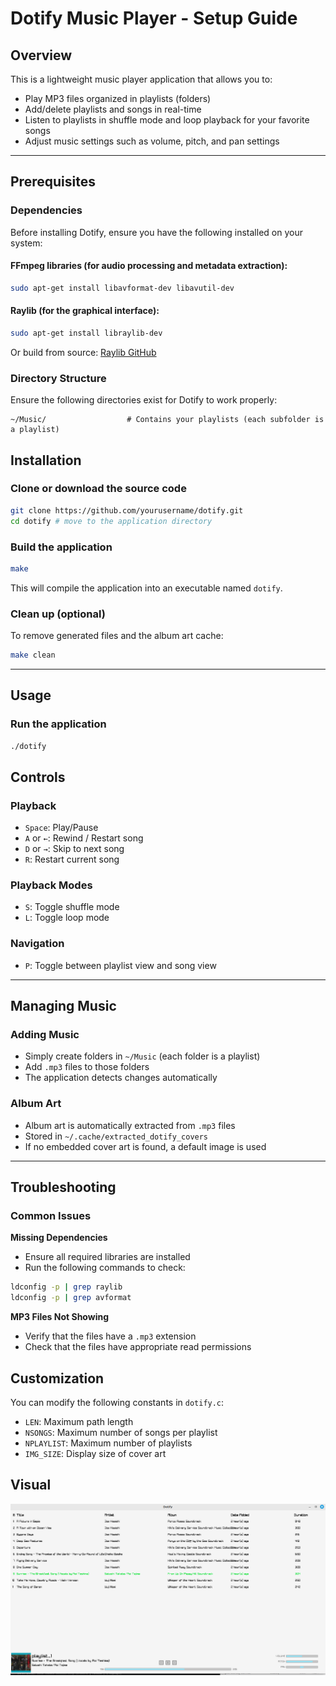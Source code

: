 # Dotify Music Player - Setup Guide

## Overview

This is a lightweight music player application that allows you to:

- Play MP3 files organized in playlists (folders)
- Add/delete playlists and songs in real-time
- Listen to playlists in shuffle mode and loop playback for your favorite songs
- Adjust music settings such as volume, pitch, and pan settings

---

## Prerequisites

### Dependencies

Before installing Dotify, ensure you have the following installed on your system:

#### FFmpeg libraries (for audio processing and metadata extraction):

```bash
sudo apt-get install libavformat-dev libavutil-dev
```

#### Raylib (for the graphical interface):

```bash
sudo apt-get install libraylib-dev
```

Or build from source: [Raylib GitHub](https://github.com/raysan5/raylib)

### Directory Structure

Ensure the following directories exist for Dotify to work properly:

```
~/Music/                  # Contains your playlists (each subfolder is a playlist)
```

## Installation

### Clone or download the source code

```bash
git clone https://github.com/yourusername/dotify.git
cd dotify # move to the application directory
```

### Build the application

```bash
make
```

This will compile the application into an executable named `dotify`.

### Clean up (optional)

To remove generated files and the album art cache:

```bash
make clean
```

---

## Usage

### Run the application

```bash
./dotify
```

## Controls

### Playback

- `Space`: Play/Pause
- `A` or `←`: Rewind / Restart song
- `D` or `→`: Skip to next song
- `R`: Restart current song

### Playback Modes

- `S`: Toggle shuffle mode
- `L`: Toggle loop mode

### Navigation

- `P`: Toggle between playlist view and song view

---

## Managing Music

### Adding Music

- Simply create folders in `~/Music` (each folder is a playlist)
- Add `.mp3` files to those folders
- The application detects changes automatically

### Album Art

- Album art is automatically extracted from `.mp3` files
- Stored in `~/.cache/extracted_dotify_covers`
- If no embedded cover art is found, a default image is used

---

## Troubleshooting

### Common Issues

**Missing Dependencies**

- Ensure all required libraries are installed
- Run the following commands to check:

```bash
ldconfig -p | grep raylib
ldconfig -p | grep avformat
```

**MP3 Files Not Showing**

- Verify that the files have a `.mp3` extension
- Check that the files have appropriate read permissions

## Customization

You can modify the following constants in `dotify.c`:

- `LEN`: Maximum path length
- `NSONGS`: Maximum number of songs per playlist
- `NPLAYLIST`: Maximum number of playlists
- `IMG_SIZE`: Display size of cover art

## Visual
![Dotify Music Player Interface](example.png)

